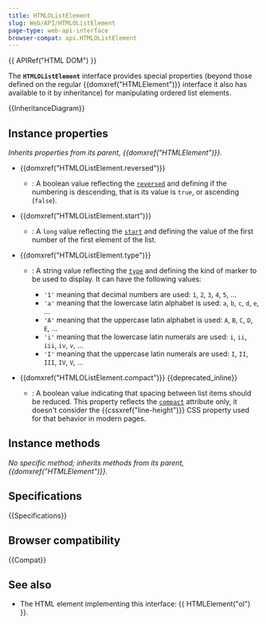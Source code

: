 ```yaml
---
title: HTMLOListElement
slug: Web/API/HTMLOListElement
page-type: web-api-interface
browser-compat: api.HTMLOListElement
---
```


{{ APIRef("HTML DOM") }}

The **`HTMLOListElement`** interface provides special properties (beyond those defined on the regular {{domxref("HTMLElement")}} interface it also has available to it by inheritance) for manipulating ordered list elements.

{{InheritanceDiagram}}

## Instance properties

_Inherits properties from its parent, {{domxref("HTMLElement")}}._

- {{domxref("HTMLOListElement.reversed")}}
  - : A boolean value reflecting the [`reversed`](/en-US/docs/Web/HTML/Reference/Element/ol#reversed) and defining if the numbering is descending, that is its value is `true`, or ascending (`false`).
- {{domxref("HTMLOListElement.start")}}
  - : A `long` value reflecting the [`start`](/en-US/docs/Web/HTML/Reference/Element/ol#start) and defining the value of the first number of the first element of the list.
- {{domxref("HTMLOListElement.type")}}

  - : A string value reflecting the [`type`](/en-US/docs/Web/HTML/Reference/Element/ol#type) and defining the kind of marker to be used to display. It can have the following values:

    - `'1'` meaning that decimal numbers are used: `1`, `2`, `3`, `4`, `5`, …
    - `'a'` meaning that the lowercase latin alphabet is used: `a`, `b`, `c`, `d`, `e`, …
    - `'A'` meaning that the uppercase latin alphabet is used: `A`, `B`, `C`, `D`, `E`, …
    - `'i'` meaning that the lowercase latin numerals are used: `i`, `ii`, `iii`, `iv`, `v`, …
    - `'I'` meaning that the uppercase latin numerals are used: `I`, `II`, `III`, `IV`, `V`, …

- {{domxref("HTMLOListElement.compact")}} {{deprecated_inline}}
  - : A boolean value indicating that spacing between list items should be reduced. This property reflects the [`compact`](/en-US/docs/Web/HTML/Reference/Element/ol#compact) attribute only, it doesn't consider the {{cssxref("line-height")}} CSS property used for that behavior in modern pages.

## Instance methods

_No specific method; inherits methods from its parent, {{domxref("HTMLElement")}}._

## Specifications

{{Specifications}}

## Browser compatibility

{{Compat}}

## See also

- The HTML element implementing this interface: {{ HTMLElement("ol") }}.
